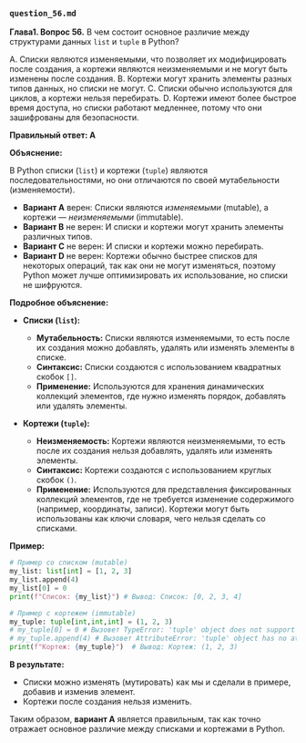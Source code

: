
### `question_56.md`

**Глава1. Вопрос 56.** В чем состоит основное различие между структурами данных `list` и `tuple` в Python?

A.  Списки являются изменяемыми, что позволяет их модифицировать после создания, а кортежи являются неизменяемыми и не могут быть изменены после создания.
B.  Кортежи могут хранить элементы разных типов данных, но списки не могут.
C.  Списки обычно используются для циклов, а кортежи нельзя перебирать.
D.  Кортежи имеют более быстрое время доступа, но списки работают медленнее, потому что они зашифрованы для безопасности.

**Правильный ответ: A**

**Объяснение:**

В Python списки (`list`) и кортежи (`tuple`) являются последовательностями, но они отличаются по своей мутабельности (изменяемости).

*   **Вариант A** верен: Списки являются *изменяемыми* (mutable), а кортежи — *неизменяемыми* (immutable).
*   **Вариант B** не верен: И списки и кортежи могут хранить элементы различных типов.
*   **Вариант C** не верен: И списки и кортежи можно перебирать.
*   **Вариант D** не верен: Кортежи обычно быстрее списков для некоторых операций, так как они не могут изменяться, поэтому Python может лучше оптимизировать их использование, но списки не шифруются.

**Подробное объяснение:**

*   **Списки (`list`):**
    *   **Мутабельность:** Списки являются изменяемыми, то есть после их создания можно добавлять, удалять или изменять элементы в списке.
    *   **Синтаксис:** Списки создаются с использованием квадратных скобок `[]`.
    *   **Применение:**  Используются для хранения динамических коллекций элементов, где нужно изменять порядок, добавлять или удалять элементы.

*   **Кортежи (`tuple`):**
    *   **Неизменяемость:** Кортежи являются неизменяемыми, то есть после их создания нельзя добавлять, удалять или изменять элементы.
    *   **Синтаксис:** Кортежи создаются с использованием круглых скобок `()`.
    *   **Применение:** Используются для представления фиксированных коллекций элементов, где не требуется изменение содержимого (например, координаты, записи). Кортежи могут быть использованы как ключи словаря, чего нельзя сделать со списками.

**Пример:**

```python
# Пример со списком (mutable)
my_list: list[int] = [1, 2, 3]
my_list.append(4)
my_list[0] = 0
print(f"Список: {my_list}") # Вывод: Список: [0, 2, 3, 4]

# Пример с кортежем (immutable)
my_tuple: tuple[int,int,int] = (1, 2, 3)
# my_tuple[0] = 0 # Вызовет TypeError: 'tuple' object does not support item assignment
# my_tuple.append(4) # Вызовет AttributeError: 'tuple' object has no attribute 'append'
print(f"Кортеж: {my_tuple}")  # Вывод: Кортеж: (1, 2, 3)
```
**В результате:**
*  Списки можно изменять (мутировать) как мы и сделали в примере, добавив и изменив элемент.
*  Кортежи после создания нельзя изменить.

Таким образом, **вариант A** является правильным, так как точно отражает основное различие между списками и кортежами в Python.

